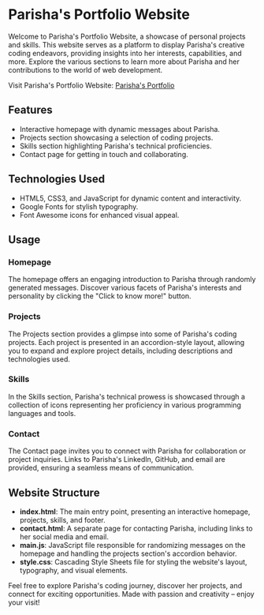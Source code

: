 # Parisha's Portfolio Website   

Welcome to Parisha's Portfolio Website, a showcase of personal projects and skills. This website serves as a platform to display Parisha's creative coding endeavors, providing insights into her interests, capabilities, and more. Explore the various sections to learn more about Parisha and her contributions to the world of web development.

Visit Parisha's Portfolio Website: [Parisha's Portfolio](https://portfolio-website-sample-one.vercel.app/)

## Features

- Interactive homepage with dynamic messages about Parisha.
- Projects section showcasing a selection of coding projects.
- Skills section highlighting Parisha's technical proficiencies.
- Contact page for getting in touch and collaborating.

## Technologies Used

- HTML5, CSS3, and JavaScript for dynamic content and interactivity.
- Google Fonts for stylish typography.
- Font Awesome icons for enhanced visual appeal.

## Usage

### Homepage

The homepage offers an engaging introduction to Parisha through randomly generated messages. Discover various facets of Parisha's interests and personality by clicking the "Click to know more!" button.

### Projects

The Projects section provides a glimpse into some of Parisha's coding projects. Each project is presented in an accordion-style layout, allowing you to expand and explore project details, including descriptions and technologies used.

### Skills

In the Skills section, Parisha's technical prowess is showcased through a collection of icons representing her proficiency in various programming languages and tools.

### Contact

The Contact page invites you to connect with Parisha for collaboration or project inquiries. Links to Parisha's LinkedIn, GitHub, and email are provided, ensuring a seamless means of communication.

## Website Structure

- **index.html**: The main entry point, presenting an interactive homepage, projects, skills, and footer.
- **contact.html**: A separate page for contacting Parisha, including links to her social media and email.
- **main.js**: JavaScript file responsible for randomizing messages on the homepage and handling the projects section's accordion behavior.
- **style.css**: Cascading Style Sheets file for styling the website's layout, typography, and visual elements.

Feel free to explore Parisha's coding journey, discover her projects, and connect for exciting opportunities. Made with passion and creativity – enjoy your visit!
